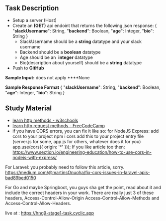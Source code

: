 ## Task Description

- Setup a server (Host)
- Create an **(GET)** api endoint that returns the following json response:
  { "**slackUsername**": String, "**backend**": Boolean, "**age**": Integer, "**bio**": String }
  - SlackUsername should be a **string** datatype and your slack username
  - Backend should be a **boolean** datatype
  - Age should be an  **integer** datatype
  - Bio(description about yourself) should be a **string** datatype
- Push to **GitHub**

**Sample Input:** does not apply
\*\*\*\*None

**Sample Response Format**
{ "**slackUsername**": String, "**backend**": Boolean, "**age**": Integer, "**bio**": String }

## Study Material

- [learn http methods - w3schools](https://www.w3schools.com/tags/ref_httpmethods.asp)
- [learn http request methods - FreeCodeCamp](https://www.freecodecamp.org/news/http-request-methods-explained/)
- if you have CORS errors, you can fix it like so:
  for NodeJS Express:
  add cors to your project npm i cors
  add this to your project entry file (server.js for some, app.js for others, whatever does it for you)
  app.use(cors({
  origin: '\*'
  }));
  If you like article too then: https://www.section.io/engineering-education/how-to-use-cors-in-nodejs-with-express/

For Laravel: you probably need to follow this article, sorry.
https://medium.com/@martinsOnuoha/fix-cors-issues-in-laravel-apis-bad89bed0150

For Go and maybe Springboot, you guys sha get the point, read about it and include the correct headers in your work. There are really just 3 of these headers, Access-Control-Allow-Origin Access-Control-Allow-Methods and Access-Control-Allow-Headers.

live at : https://hng9-stage1-task.cyclic.app
